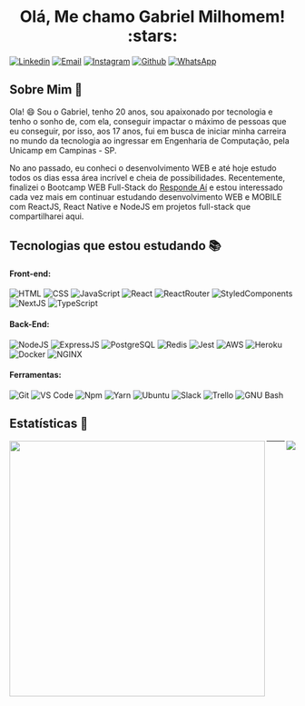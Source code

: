 <h1 align="center">Olá, Me chamo Gabriel Milhomem! :stars:</h1>

[![Linkedin](https://img.shields.io/badge/LinkedIn-0077B5?style=for-the-badge&logo=linkedin&logoColor=white)](https://www.linkedin.com/in/gabriel-milhomem-cunha/)
[![Email](https://img.shields.io/badge/Gmail-D14836?style=for-the-badge&logo=gmail&logoColor=white)](mailto:gabriell.mil@gmail.com)
[![Instagram](https://img.shields.io/badge/Instagram-E4405F?style=for-the-badge&logo=instagram&logoColor=white)](https://www.instagram.com/gabrielmilhomem/)
[![Github](https://img.shields.io/badge/GitHub-100000?style=for-the-badge&logo=github&logoColor=white)](https://github.com/gabriel-milhomem)
[![WhatsApp](https://img.shields.io/badge/WhatsApp-25D366?style=for-the-badge&logo=whatsapp&logoColor=white)](https://api.whatsapp.com/send?phone=5562984224182&text=Olá,%20meu%20amigo!)

## Sobre Mim :wave:

Ola! :smile: Sou o Gabriel, tenho 20 anos, sou apaixonado por tecnologia e tenho o sonho de, com ela, conseguir impactar o máximo de pessoas que eu conseguir, por isso, aos 17 anos, fui em busca de iniciar minha carreira no mundo da tecnologia ao ingressar em Engenharia de Computação, pela Unicamp em Campinas - SP. 

No ano passado, eu conheci o desenvolvimento WEB e até hoje estudo todos os dias essa área incrível e cheia de possibilidades. Recentemente, finalizei o Bootcamp WEB Full-Stack do [Responde Aí](https://page.respondeai.com.br/bootcamp) e estou interessado cada vez mais em continuar estudando desenvolvimento WEB e MOBILE com ReactJS, React Native e NodeJS em projetos full-stack que compartilharei aqui.

## Tecnologias que estou estudando :books:

#### Front-end:

![HTML](https://img.shields.io/badge/HTML5-E34F26?style=flat-square&logo=html5&logoColor=white)
![CSS](https://img.shields.io/badge/CSS3-1572B6?style=flat-square&logo=css3&logoColor=white)
![JavaScript](https://img.shields.io/badge/JavaScript-F7DF1E?style=flat-square&logo=javascript&logoColor=black)
![React](https://img.shields.io/badge/React-20232A?style=flat-square&logo=react&logoColor=61DAFB)
![ReactRouter](https://img.shields.io/badge/React_Router-CA4245?style=flat-square&logo=react-router&logoColor=white)
![StyledComponents](https://img.shields.io/badge/Styled--Components-DB7093?style=flat-square&logo=styled-components&logoColor=white)
![NextJS](https://img.shields.io/badge/Next.js-000000?style=flat-square&logo=next.js&logoColor=white)
![TypeScript](https://img.shields.io/badge/TypeScript-007ACC?style=flat-square&logo=typescript&logoColor=white)

#### Back-End:

![NodeJS](https://img.shields.io/badge/Node.js-43853D?style=flat-square&logo=node.js&logoColor=white)
![ExpressJS](https://img.shields.io/badge/Express.js-404D59?style=flat-square&logo=express&logoColor=white)
![PostgreSQL](https://img.shields.io/badge/PostgreSQL-316192?style=flat-square&logo=postgresql&logoColor=white)
![Redis](https://img.shields.io/badge/Redis-DC382D?style=flat-square&logo=redis&logoColor=ffffff)
![Jest](https://img.shields.io/badge/Jest-C21325?style=flat-square&logo=jest&logoColor=white)
![AWS](https://img.shields.io/badge/Amazon_AWS-232F3E?style=flat-square&logo=amazon-aws&logoColor=white)
![Heroku](https://img.shields.io/badge/Heroku-430098?style=flat-square&logo=heroku&logoColor=white)
![Docker](https://img.shields.io/badge/Docker-black?style=flat-square&logo=docker)
![NGINX](http://img.shields.io/badge/-NGINX-269539?style=flat-square&logo=nginx&logoColor=ffffff)

#### Ferramentas:

![Git](https://img.shields.io/badge/Git-F05032?style=flat-square&logo=git&logoColor=white)
![VS Code](http://img.shields.io/badge/VS%20Code-007ACC?style=flat-square&logo=visual-studio-code&logoColor=ffffff)
![Npm](https://img.shields.io/badge/npm-CB3837?style=flat-square&logo=npm&logoColor=white)
![Yarn](https://img.shields.io/badge/Yarn-2C8EBB?style=flat-square&logo=yarn&logoColor=white)
![Ubuntu](https://img.shields.io/badge/Ubuntu-E95420?style=flat-square&logo=ubuntu&logoColor=white)
![Slack](https://img.shields.io/badge/Slack-4A154B?style=flat-square&logo=slack&logoColor=white)
![Trello](https://img.shields.io/badge/Trello-0079BF?style=flat-square&logo=trello&logoColor=white)
![GNU Bash](https://img.shields.io/badge/GNU_Bash-4EAA25?style=flat-square&logo=gnu-bash&logoColor=white)

## Estatísticas :rocket:

<img align="left" width="450" src="https://github-readme-stats.vercel.app/api?username=gabriel-milhomem&show_icons=true&theme=cobalt&count_private=true&hide=stars,issues" />
<img align="right" src="https://github-readme-stats.vercel.app/api/top-langs/?username=gabriel-milhomem&layout=compact" />

<hr />
